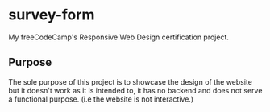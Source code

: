 # survey-form
My freeCodeCamp's Responsive Web Design certification project.

## Purpose

The sole purpose of this project is to showcase the design of the website but it doesn't work as it is intended to, it has no backend and does not serve a functional purpose. (i.e the website is not interactive.)
